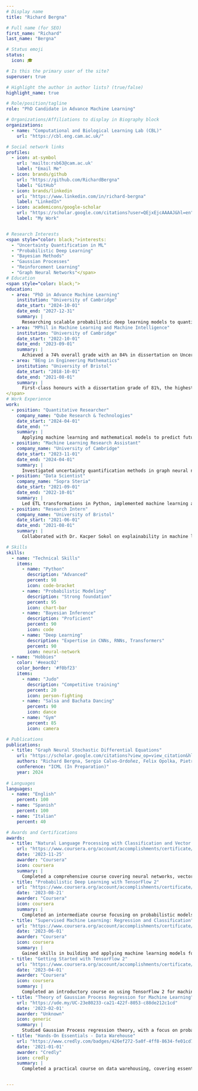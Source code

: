 ```yaml
---
# Display name
title: "Richard Bergna"

# Full name (for SEO)
first_name: "Richard"
last_name: "Bergna"

# Status emoji
status:
  icon: 🎓

# Is this the primary user of the site?
superuser: true

# Highlight the author in author lists? (true/false)
highlight_name: true

# Role/position/tagline
role: "PhD Candidate in Advance Machine Learning"

# Organizations/Affiliations to display in Biography block
organizations:
  - name: "Computational and Biological Learning Lab (CBL)"
    url: "https://cbl.eng.cam.ac.uk/"

# Social network links
profiles:
  - icon: at-symbol
    url: 'mailto:rsb63@cam.ac.uk'
    label: "Email Me"
  - icon: brands/github
    url: "https://github.com/RichardBergna"
    label: "GitHub"
  - icon: brands/linkedin
    url: "https://www.linkedin.com/in/richard-bergna"
    label: "LinkedIn"
  - icon: academicons/google-scholar
    url: "https://scholar.google.com/citations?user=QEjxEjcAAAAJ&hl=en"
    label: "My Work"


# Research Interests
<span style="color: black;">interests:
  - "Uncertainty Quantification in ML"
  - "Probabilistic Deep Learning"
  - "Bayesian Methods"
  - "Gaussian Processes"
  - "Reinforcement Learning"
  - "Graph Neural Networks"</span>
# Education
<span style="color: black;">
education:
  - area: "PhD in Advance Machine Learning"
    institution: "University of Cambridge" 
    date_start: "2024-10-01"
    date_end: "2027-12-31"
    summary: |
      Researching scalable probabilistic deep learning models to quantify uncertainty under the supervision of Prof. Jose Miguel Hernandez-Lobato and Prof. Pietro Liò.
  - area: "MPhil in Machine Learning and Machine Intelligence"
    institution: "University of Cambridge"
    date_start: "2022-10-01"
    date_end: "2023-09-01"
    summary: |
      Achieved a 74% overall grade with an 84% in dissertation on Uncertainty Modeling in Graph Neural Networks via Stochastic Differential Equations. Supervised by Prof. Jose Miguel Hernandez-Lobato and Prof. Pietro Liò.
  - area: "BEng in Engineering Mathematics"
    institution: "University of Bristol"
    date_start: "2018-10-01"
    date_end: "2021-08-01"
    summary: |
      First-class honours with a dissertation grade of 81%, the highest in the cohort, focused on using machine learning to predict movement patterns.
</span>
# Work Experience
work:
  - position: "Quantitative Researcher"
    company_name: "Qube Research & Technologies"
    date_start: "2024-04-01"
    date_end: ""
    summary: |
      Applying machine learning and mathematical models to predict future financial returns.
  - position: "Machine Learning Research Assistant"
    company_name: "University of Cambridge"
    date_start: "2023-11-01"
    date_end: "2024-04-01"
    summary: |
      Investigated uncertainty quantification methods in graph neural networks in the CBL lab, under the supervision of Prof. Jose Miguel Hernandez-Lobato and Prof. Pietro Liò.
  - position: "Data Scientist"
    company_name: "Sopra Steria"
    date_start: "2021-09-01"
    date_end: "2022-10-01"
    summary: |
      Led ETL transformations in Python, implemented machine learning algorithms, and deployed deep learning architectures for production systems.
  - position: "Research Intern"
    company_name: "University of Bristol"
    date_start: "2021-06-01"
    date_end: "2021-08-01"
    summary: |
      Collaborated with Dr. Kacper Sokol on explainability in machine learning algorithms, including LIME and ANCHORS.

# Skills
skills:
  - name: "Technical Skills"
    items:
      - name: "Python"
        description: "Advanced"
        percent: 98
        icon: code-bracket
      - name: "Probabilistic Modeling"
        description: "Strong foundation"
        percent: 95
        icon: chart-bar
      - name: "Bayesian Inference"
        description: "Proficient"
        percent: 90
        icon: code
      - name: "Deep Learning"
        description: "Expertise in CNNs, RNNs, Transformers"
        percent: 90
        icon: neural-network
  - name: "Hobbies"
    color: '#eeac02'
    color_border: '#f0bf23'
    items:
      - name: "Judo"
        description: "Competitive training"
        percent: 20
        icon: person-fighting
      - name: "Salsa and Bachata Dancing"
        percent: 90
        icon: dance
      - name: "Gym"
        percent: 85
        icon: camera

# Publications
publications:
  - title: "Graph Neural Stochastic Differential Equations"
    url: "https://scholar.google.com/citations?view_op=view_citation&hl=en&user=QEjxEjcAAAAJ&citation_for_view=QEjxEjcAAAAJ:u5HHmVD_uO8C"
    authors: "Richard Bergna, Sergio Calvo-Ordoñez, Felix Opolka, Pietro Liò, Jose Miguel Hernandez-Lobato"
    conference: "ICML (In Preparation)"
    year: 2024
    
# Languages
languages:
  - name: "English"
    percent: 100
  - name: "Spanish"
    percent: 100
  - name: "Italian"
    percent: 40

# Awards and Certifications
awards:
  - title: "Natural Language Processing with Classification and Vector Spaces"
    url: "https://www.coursera.org/account/accomplishments/certificate/RQF7MCGT89TZ"
    date: '2023-11-25'
    awarder: "Coursera"
    icon: coursera
    summary: |
      Completed a comprehensive course covering neural networks, vector space models, and their applications in natural language processing tasks.
  - title: "Probabilistic Deep Learning with TensorFlow 2"
    url: "https://www.coursera.org/account/accomplishments/certificate/35AV6PTQH2HM"
    date: '2023-08-21'
    awarder: "Coursera"
    icon: coursera
    summary: |
      Completed an intermediate course focusing on probabilistic models, TensorFlow 2, and the application of deep learning techniques in uncertainty quantification.
  - title: "Supervised Machine Learning: Regression and Classification"
    url: "https://www.coursera.org/account/accomplishments/certificate/4ZT9YYBMMYSH"
    date: '2023-06-01'
    awarder: "Coursera"
    icon: coursera
    summary: |
      Gained skills in building and applying machine learning models for regression and classification, with a focus on practical implementation and evaluation.
  - title: "Getting Started with TensorFlow 2"
    url: "https://www.coursera.org/account/accomplishments/certificate/C6QU5WJZKKJ5"
    date: '2023-04-01'
    awarder: "Coursera"
    icon: coursera
    summary: |
      Completed an introductory course on using TensorFlow 2 for machine learning and neural networks, focusing on hands-on model development.
  - title: "Theory of Gaussian Process Regression for Machine Learning"
    url: "https://ude.my/UC-23e80233-ca21-422f-8053-c88de212c1cd"
    date: '2023-02-01'
    awarder: "Unknown"
    icon: generic
    summary: |
      Studied Gaussian Process regression theory, with a focus on probabilistic modeling and applications in machine learning.
  - title: "Hands-On Essentials - Data Warehouse"
    url: "https://www.credly.com/badges/426ef272-5a0f-4ff8-8634-fe01cd78aeab?source=linked_in_profile"
    date: '2021-01-01'
    awarder: "Credly"
    icon: credly
    summary: |
      Completed a practical course on data warehousing, covering essential concepts in data storage and retrieval for large-scale systems.


---
```

